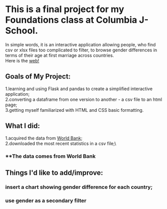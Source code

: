 # This is a final project for my Foundations class at Columbia J-School. 
In simple words, it is an interactive application allowing people, who find csv or xlsx files too complicated to filter, to browse gender differences in terms of their age at first marriage across countries.\
Here is the [web!](https://a-project-about-ages-at-marriagegunicorn.onrender.com/)

## Goals of My Project:
1.learning and using Flask and pandas to create a simplified interactive application;\
2.converting a dataframe from one version to another - a csv file to an html page;\
3.getting myself familiarized with HTML and CSS basic formatting.

## What I did:
1.acquired the data from [World Bank;](https://databank.worldbank.org/source/gender-statistics)\
2.downloaded the most recent statistics in a csv file;\

### **The data comes from World Bank

## Things I'd like to add/improve:
### insert a chart showing gender difference for each country;
### use gender as a secondary filter 




